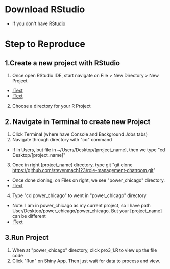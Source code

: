 # Download RStudio
  - If you don't have [RStudio](https://posit.co/download/rstudio-desktop/) 
# Step to Reproduce
 ## 1.Create a new project with RStudio
 1. Once open RStudio IDE, start navigate on File > New Directory > New Project
  * [!Text](./images/pic1.png)
  * [!Text](./images/pic2.png)
 2. Choose a directory for your R Project
 ## 2. Navigate in Terminal to create new Project
1. Click Terminal (where have Console and Background Jobs tabs)
2. Navigate through directory with "cd" command 
  * If in Users, but file in ~/Users/Desktop/[project_name], then we type "cd Desktop/[project_name]"
3. Once in right [project_name] directory, type git "git clone https://github.com/stevenmach123/role-management-chatroom.git"
  * Once done cloning; on Files on right, we see "power_chicago" directory. 
  * [!Text](./images/pic4.png) 
4. Type "cd power_chicago" to went in "power_chicago" directory 
  * Note: I am in power_chicago as my current project, so I have path User/Desktop/power_chicago/power_chicago. But your [project_name] can be different
  * [!Text](./images/pic3.png) 
  ## 3.Run Project
  1. When at "power_chicago" directory, click pro3_1.R to view up the file code
  2. Click "Run" on Shiny App. Then just wait for data to process and view.